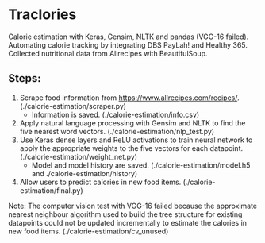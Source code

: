 # Traclories
Calorie estimation with Keras, Gensim, NLTK and pandas (VGG-16 failed).
Automating calorie tracking by integrating DBS PayLah! and Healthy 365.
Collected nutritional data from Allrecipes with BeautifulSoup.

## Steps:
1. Scrape food information from https://www.allrecipes.com/recipes/. (./calorie-estimation/scraper.py)
    - Information is saved. (./calorie-estimation/info.csv)
2. Apply natural language processing with Gensim and NLTK to find the five nearest word vectors. (./calorie-estimation/nlp_test.py)
3. Use Keras dense layers and ReLU activations to train neural network to apply the appropriate weights to the five vectors for each datapoint. (./calorie-estimation/weight_net.py)
    - Model and model history are saved. (./calorie-estimation/model.h5 and ./calorie-estimation/history)
4. Allow users to predict calories in new food items. (./calorie-estimation/final.py)

Note: The computer vision test with VGG-16 failed because the approximate nearest neighbour algorithm used to build the tree structure for existing datapoints could not be updated incrementally to estimate the calories in new food items. (./calorie-estimation/cv_unused)
